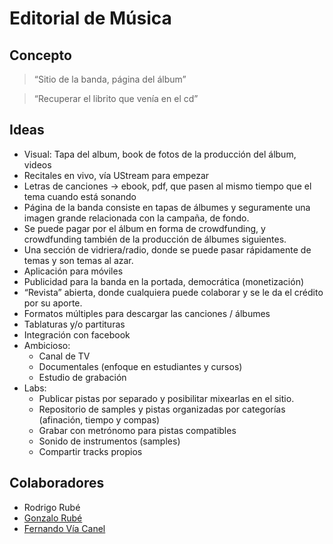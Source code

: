 Editorial de Música
===================

Concepto
--------

> “Sitio de la banda, página del álbum”

> “Recuperar el librito que venía en el cd”

Ideas
-----

- Visual: Tapa del album, book de fotos de la producción del álbum, videos
- Recitales en vivo, vía UStream para empezar
- Letras de canciones -> ebook, pdf, que pasen al mismo tiempo que el tema cuando está sonando
- Página de la banda consiste en tapas de álbumes y seguramente una imagen grande relacionada con la campaña, de fondo.
- Se puede pagar por el álbum en forma de crowdfunding, y crowdfunding también de la producción de álbumes siguientes.
- Una sección de vidriera/radio, donde se puede pasar rápidamente de temas y son temas al azar.
- Aplicación para móviles
- Publicidad para la banda en la portada, democrática (monetización)
- “Revista” abierta, donde cualquiera puede colaborar y se le da el crédito por su aporte.
- Formatos múltiples para descargar las canciones / álbumes
- Tablaturas y/o partituras
- Integración con facebook
- Ambicioso:
  - Canal de TV
  - Documentales (enfoque en estudiantes y cursos)
  - Estudio de grabación
- Labs:
  - Publicar pistas por separado y posibilitar mixearlas en el sitio.
  - Repositorio de samples y pistas organizadas por categorías (afinación, tiempo y compas)
  - Grabar con metrónomo para pistas compatibles
  - Sonido de instrumentos (samples)
  - Compartir tracks propios


Colaboradores
-------------

- Rodrigo Rubé
- [Gonzalo Rubé](//github.com/gonzalorube)
- [Fernando Vía Canel](//github.com/xaviervia)
